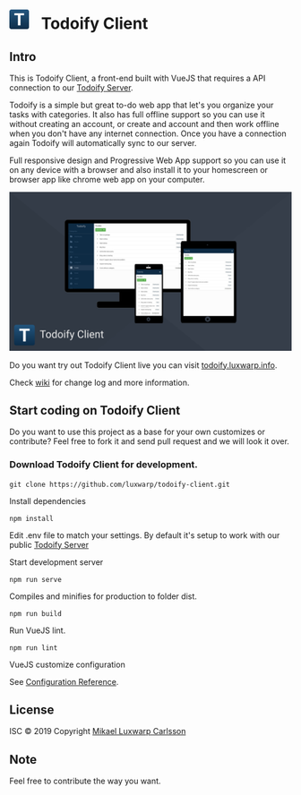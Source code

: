 # <img src="./public/img/icons/android-chrome-192x192.png" width="35" style="margin-right: 15px;" alt="todoify client test"> Todoify Client

## Intro

This is Todoify Client, a front-end built with VueJS that requires a API connection to our [Todoify Server](https://github.com/luxwarp/todoify-server).

Todoify is a simple but great to-do web app that let's you organize your tasks with categories.
It also has full offline support so you can use it without creating an account, or create and account and then work offline when you don't have any internet connection. Once you have a connection again Todoify will automatically sync to our server.

Full responsive design and Progressive Web App support so you can use it on any device with a browser and also install it to your homescreen or browser app like chrome web app on your computer.

<a href="graphics/promotion/todoify-client-big-image-1920x1080.png"><img src="graphics/promotion/todoify-client-big-image-1920x1080.png" width="800" title="Todoify Client Promotion Big" /></a>

Do you want try out Todoify Client live you can visit [todoify.luxwarp.info](https://todoify.luxwarp.info).

Check [wiki](https://github.com/luxwarp/todoify-client/wiki) for change log and more information.

## Start coding on Todoify Client

Do you want to use this project as a base for your own customizes or contribute?
Feel free to fork it and send pull request and we will look it over.

### Download Todoify Client for development.

```
git clone https://github.com/luxwarp/todoify-client.git
```

Install dependencies

```
npm install
```

Edit .env file to match your settings. By default it's setup to work with our public [Todoify Server](https://github.com/luxwarp/todoify-server)

Start development server

```
npm run serve
```

Compiles and minifies for production to folder dist.

```
npm run build
```

Run VueJS lint.

```
npm run lint
```

VueJS customize configuration

See [Configuration Reference](https://cli.vuejs.org/config/).

## License

ISC © 2019 Copyright [Mikael Luxwarp Carlsson](https://luxwarp.info)

## Note

Feel free to contribute the way you want.
